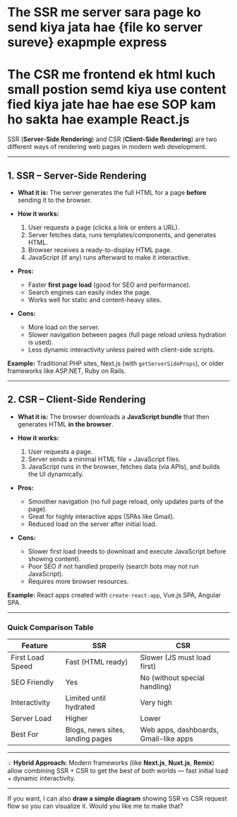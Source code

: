# The SSR me server sara page ko send kiya jata hae {file ko server sureve} exapmple express 
# The CSR me frontend ek html kuch small postion semd kiya use content fied kiya jate hae hae ese SOP kam ho sakta hae example React.js 














SSR (**Server-Side Rendering**) and CSR (**Client-Side Rendering**) are two different ways of rendering web pages in modern web development.

---

## **1. SSR – Server-Side Rendering**

* **What it is:**
  The server generates the full HTML for a page **before** sending it to the browser.
* **How it works:**

  1. User requests a page (clicks a link or enters a URL).
  2. Server fetches data, runs templates/components, and generates HTML.
  3. Browser receives a ready-to-display HTML page.
  4. JavaScript (if any) runs afterward to make it interactive.
* **Pros:**

  * Faster **first page load** (good for SEO and performance).
  * Search engines can easily index the page.
  * Works well for static and content-heavy sites.
* **Cons:**

  * More load on the server.
  * Slower navigation between pages (full page reload unless hydration is used).
  * Less dynamic interactivity unless paired with client-side scripts.

**Example:**
Traditional PHP sites, Next.js (with `getServerSideProps`), or older frameworks like ASP.NET, Ruby on Rails.

---

## **2. CSR – Client-Side Rendering**

* **What it is:**
  The browser downloads a **JavaScript bundle** that then generates HTML **in the browser**.
* **How it works:**

  1. User requests a page.
  2. Server sends a minimal HTML file + JavaScript files.
  3. JavaScript runs in the browser, fetches data (via APIs), and builds the UI dynamically.
* **Pros:**

  * Smoother navigation (no full page reload, only updates parts of the page).
  * Great for highly interactive apps (SPAs like Gmail).
  * Reduced load on the server after initial load.
* **Cons:**

  * Slower first load (needs to download and execute JavaScript before showing content).
  * Poor SEO if not handled properly (search bots may not run JavaScript).
  * Requires more browser resources.

**Example:**
React apps created with `create-react-app`, Vue.js SPA, Angular SPA.

---

### **Quick Comparison Table**

| Feature          | SSR                              | CSR                                   |
| ---------------- | -------------------------------- | ------------------------------------- |
| First Load Speed | Fast (HTML ready)                | Slower (JS must load first)           |
| SEO Friendly     | Yes                              | No (without special handling)         |
| Interactivity    | Limited until hydrated           | Very high                             |
| Server Load      | Higher                           | Lower                                 |
| Best For         | Blogs, news sites, landing pages | Web apps, dashboards, Gmail-like apps |

---

💡 **Hybrid Approach:**
Modern frameworks (like **Next.js**, **Nuxt.js**, **Remix**) allow combining SSR + CSR to get the best of both worlds — fast initial load + dynamic interactivity.

---

If you want, I can also **draw a simple diagram** showing SSR vs CSR request flow so you can visualize it. Would you like me to make that?
